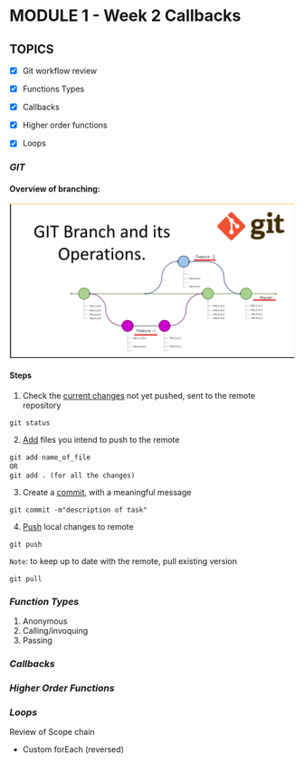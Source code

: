 # MODULE 1 - Week 2 Callbacks

## TOPICS
- [x] Git workflow review
- [x] Functions Types
- [x] Callbacks
- [x] Higher order functions
- [x] Loops


### *GIT*
#### Overview of branching:
![screenshot](./Screenshot%202023-02-04%20124136.png)
#### Steps
 1. Check the [current changes](https://git-scm.com/docs/git-status) not yet pushed, sent to the remote repository
 ```
 git status
 ```
 2. [Add](https://git-scm.com/docs/git-add) files you intend to push to the remote
 ```
 git add name_of_file
 OR 
 git add . (for all the changes)
 
 ```

 3. Create a [commit](https://git-scm.com/docs/git-commit), with a meaningful message
 ```
 git commit -m"description of task"
 
 ```
4. [Push](https://git-scm.com/docs/git-push) local changes to remote
 ```
 git push
 ```
`Note`:
    to keep up to date with the remote, pull existing version
```
git pull

```

### *Function Types*
1. Anonymous
2. Calling/invoquing
3. Passing

### *Callbacks*

### *Higher Order Functions*

### *Loops*
Review of Scope chain
- Custom forEach (reversed)


